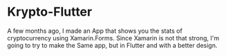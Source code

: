 # Krypto-Flutter

A few months ago, I made an App that shows you the stats of cryptocurrency using Xamarin.Forms. Since Xamarin is not that strong, I'm going to try to make the Same app, but in Flutter and with a better design.